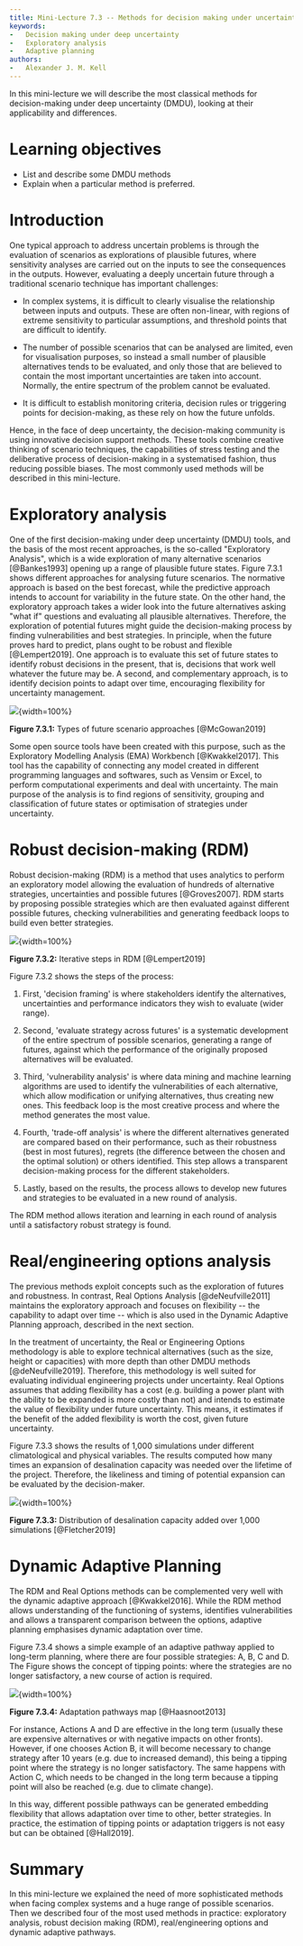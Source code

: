 ```yaml
---
title: Mini-Lecture 7.3 -- Methods for decision making under uncertainty
keywords:
-   Decision making under deep uncertainty
-   Exploratory analysis
-   Adaptive planning
authors:
-   Alexander J. M. Kell
---
```


In this mini-lecture we will describe the most classical methods for
decision-making under deep uncertainty (DMDU), looking at their
applicability and differences.

# Learning objectives

-   List and describe some DMDU methods
-   Explain when a particular method is preferred.

# Introduction

One typical approach to address uncertain problems is through the
evaluation of scenarios as explorations of plausible futures, where
sensitivity analyses are carried out on the inputs to see the
consequences in the outputs. However, evaluating a deeply uncertain
future through a traditional scenario technique has important
challenges:

-   In complex systems, it is difficult to clearly visualise the
    relationship between inputs and outputs. These are often non-linear,
    with regions of extreme sensitivity to particular assumptions, and
    threshold points that are difficult to identify.

-   The number of possible scenarios that can be analysed are limited,
    even for visualisation purposes, so instead a small number of
    plausible alternatives tends to be evaluated, and only those that
    are believed to contain the most important uncertainties are taken
    into account. Normally, the entire spectrum of the problem cannot be
    evaluated.

-   It is difficult to establish monitoring criteria, decision rules or
    triggering points for decision-making, as these rely on how the
    future unfolds.

Hence, in the face of deep uncertainty, the decision-making community is
using innovative decision support methods. These tools combine creative
thinking of scenario techniques, the capabilities of stress testing and
the deliberative process of decision-making in a systematised fashion,
thus reducing possible biases. The most commonly used methods will be
described in this mini-lecture.

# Exploratory analysis

One of the first decision-making under deep uncertainty (DMDU) tools,
and the basis of the most recent approaches, is the so-called
"Exploratory Analysis", which is a wide exploration of many alternative
scenarios [@Bankes1993] opening up a range of plausible future
states. Figure 7.3.1 shows different approaches for analysing future
scenarios. The normative approach is based on the best forecast, while
the predictive approach intends to account for variability in the future
state. On the other hand, the exploratory approach takes a wider look
into the future alternatives asking "what if" questions and evaluating
all plausible alternatives. Therefore, the exploration of potential
futures might guide the decision-making process by finding
vulnerabilities and best strategies. In principle, when the future
proves hard to predict, plans ought to be robust and flexible
[@Lempert2019]. One approach is to evaluate this set of future states
to identify robust decisions in the present, that is, decisions that
work well whatever the future may be. A second, and complementary
approach, is to identify decision points to adapt over time, encouraging
flexibility for uncertainty management.

![](assets/Figure_7.3.1.jpg){width=100%}

**Figure 7.3.1:** Types of future scenario approaches [@McGowan2019]

Some open source tools have been created with this purpose, such as the
Exploratory Modelling Analysis (EMA) Workbench [@Kwakkel2017]. This
tool has the capability of connecting any model created in different
programming languages and softwares, such as Vensim or Excel, to perform
computational experiments and deal with uncertainty. The main purpose of
the analysis is to find regions of sensitivity, grouping and
classification of future states or optimisation of strategies under
uncertainty.

# Robust decision-making (RDM)

Robust decision-making (RDM) is a method that uses analytics to perform
an exploratory model allowing the evaluation of hundreds of alternative
strategies, uncertainties and possible futures [@Groves2007]. RDM
starts by proposing possible strategies which are then evaluated against
different possible futures, checking vulnerabilities and generating
feedback loops to build even better strategies.

![](assets/Figure_7.3.2.jpg){width=100%}

**Figure 7.3.2:** Iterative steps in RDM [@Lempert2019]

Figure 7.3.2 shows the steps of the process:

1.  First, 'decision framing' is where stakeholders identify the
    alternatives, uncertainties and performance indicators they wish to
    evaluate (wider range).

2.  Second, 'evaluate strategy across futures' is a systematic
    development of the entire spectrum of possible scenarios, generating
    a range of futures, against which the performance of the originally
    proposed alternatives will be evaluated.

3.  Third, 'vulnerability analysis' is where data mining and machine
    learning algorithms are used to identify the vulnerabilities of each
    alternative, which allow modification or unifying alternatives, thus
    creating new ones. This feedback loop is the most creative process
    and where the method generates the most value.

4.  Fourth, 'trade-off analysis' is where the different alternatives
    generated are compared based on their performance, such as their
    robustness (best in most futures), regrets (the difference between
    the chosen and the optimal solution) or others identified. This step
    allows a transparent decision-making process for the different
    stakeholders.

5.  Lastly, based on the results, the process allows to develop new
    futures and strategies to be evaluated in a new round of analysis.

The RDM method allows iteration and learning in each round of analysis
until a satisfactory robust strategy is found.

# Real/engineering options analysis

The previous methods exploit concepts such as the exploration of futures
and robustness. In contrast, Real Options Analysis [@deNeufville2011]
maintains the exploratory approach and focuses on flexibility -- the
capability to adapt over time -- which is also used in the Dynamic
Adaptive Planning approach, described in the next section.

In the treatment of uncertainty, the Real or Engineering Options
methodology is able to explore technical alternatives (such as the size,
height or capacities) with more depth than other DMDU methods
[@deNeufville2019]. Therefore, this methodology is well suited for
evaluating individual engineering projects under uncertainty. Real
Options assumes that adding flexibility has a cost (e.g. building a
power plant with the ability to be expanded is more costly than not) and
intends to estimate the value of flexibility under future uncertainty.
This means, it estimates if the benefit of the added flexibility is
worth the cost, given future uncertainty.

Figure 7.3.3 shows the results of 1,000 simulations under different
climatological and physical variables. The results computed how many
times an expansion of desalination capacity was needed over the lifetime
of the project. Therefore, the likeliness and timing of potential
expansion can be evaluated by the decision-maker.

![](assets/Figure_7.3.3.jpg){width=100%}

**Figure 7.3.3:** Distribution of desalination capacity added over 1,000
simulations [@Fletcher2019]

# Dynamic Adaptive Planning

The RDM and Real Options methods can be complemented very well with the
dynamic adaptive approach [@Kwakkel2016]. While the RDM method allows
understanding of the functioning of systems, identifies vulnerabilities
and allows a transparent comparison between the options, adaptive
planning emphasises dynamic adaptation over time.

Figure 7.3.4 shows a simple example of an adaptive pathway applied to
long-term planning, where there are four possible strategies: A, B, C
and D. The Figure shows the concept of tipping points: where the
strategies are no longer satisfactory, a new course of action is
required.

![](assets/Figure_7.3.4.jpg){width=100%}

**Figure 7.3.4:** Adaptation pathways map [@Haasnoot2013]

For instance, Actions A and D are effective in the long term (usually
these are expensive alternatives or with negative impacts on other
fronts). However, if one chooses Action B, it will become necessary to
change strategy after 10 years (e.g. due to increased demand), this
being a tipping point where the strategy is no longer satisfactory. The
same happens with Action C, which needs to be changed in the long term
because a tipping point will also be reached (e.g. due to climate
change).

In this way, different possible pathways can be generated embedding
flexibility that allows adaptation over time to other, better
strategies. In practice, the estimation of tipping points or adaptation
triggers is not easy but can be obtained [@Hall2019].

# Summary

In this mini-lecture we explained the need of more sophisticated methods
when facing complex systems and a huge range of possible scenarios. Then
we described four of the most used methods in practice: exploratory
analysis, robust decision making (RDM), real/engineering options and
dynamic adaptive pathways.
